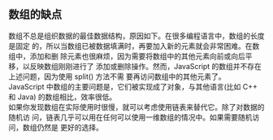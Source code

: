## 数组的缺点

数组不总是组织数据的最佳数据结构，原因如下。在很多编程语言中，数组的长度是固定 的，所以当数组已被数据填满时，再要加入新的元素就会非常困难。在数组中，添加和删 除元素也很麻烦，因为需要将数组中的其他元素向前或向后平移，以反映数组刚刚进行了 添加或删除操作。然而，JavaScript 的数组并不存在上述问题，因为使用 split() 方法不需 要再访问数组中的其他元素了。   
JavaScript 中数组的主要问题是，它们被实现成了对象，与其他语言(比如 C++ 和 Java) 的数组相比，效率很低。  
如果你发现数组在实际使用时很慢，就可以考虑使用链表来替代它。除了对数据的随机访 问，链表几乎可以用在任何可以使用一维数组的情况中。如果需要随机访问，数组仍然是 更好的选择。
